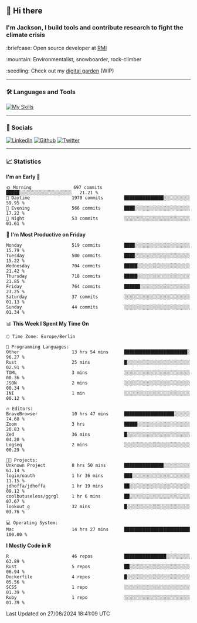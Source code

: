 ## :wave: Hi there
### I'm Jackson, I build tools and contribute research to fight the climate crisis
<p> :briefcase: Open source developer at <a href="https://rmi.org/" alt="RMI">RMI</a></p>
<p> :mountain: Environmentalist, snowboarder, rock-climber</p>
<p> :seedling: Check out my <a href="https://jdhoffa.github.io/" alt="digital garden">digital garden</a> (WIP) </p>

---

### :hammer_and_wrench: Languages and Tools

[![My Skills](https://skillicons.dev/icons?i=r,python,rust,docker,svelte,js,neovim,azure,postgresql,kubernetes,html,css&perline=6&theme=dark)](https://skillicons.dev)

---

### :iphone: Socials

[![LinkedIn](https://skillicons.dev/icons?i=linkedin&theme=dark)](https://www.linkedin.com/in/jackson-hoffart/) 
[![Github](https://skillicons.dev/icons?i=github&theme=dark)](https://github.com/jdhoffa) 
[![Twitter](https://skillicons.dev/icons?i=twitter&theme=dark)](https://twitter.com/jdhoffart) 

---

### :chart_with_upwards_trend: Statistics

 
<!--START_SECTION:waka-->
**I'm an Early 🐤** 

```text
🌞 Morning                697 commits         █████░░░░░░░░░░░░░░░░░░░░   21.21 % 
🌆 Daytime                1970 commits        ███████████████░░░░░░░░░░   59.95 % 
🌃 Evening                566 commits         ████░░░░░░░░░░░░░░░░░░░░░   17.22 % 
🌙 Night                  53 commits          ░░░░░░░░░░░░░░░░░░░░░░░░░   01.61 % 
```
📅 **I'm Most Productive on Friday** 

```text
Monday                   519 commits         ████░░░░░░░░░░░░░░░░░░░░░   15.79 % 
Tuesday                  500 commits         ████░░░░░░░░░░░░░░░░░░░░░   15.22 % 
Wednesday                704 commits         █████░░░░░░░░░░░░░░░░░░░░   21.42 % 
Thursday                 718 commits         █████░░░░░░░░░░░░░░░░░░░░   21.85 % 
Friday                   764 commits         ██████░░░░░░░░░░░░░░░░░░░   23.25 % 
Saturday                 37 commits          ░░░░░░░░░░░░░░░░░░░░░░░░░   01.13 % 
Sunday                   44 commits          ░░░░░░░░░░░░░░░░░░░░░░░░░   01.34 % 
```


📊 **This Week I Spent My Time On** 

```text
🕑︎ Time Zone: Europe/Berlin

💬 Programming Languages: 
Other                    13 hrs 54 mins      ████████████████████████░   96.27 % 
Rust                     25 mins             █░░░░░░░░░░░░░░░░░░░░░░░░   02.91 % 
TOML                     3 mins              ░░░░░░░░░░░░░░░░░░░░░░░░░   00.36 % 
JSON                     2 mins              ░░░░░░░░░░░░░░░░░░░░░░░░░   00.34 % 
INI                      1 min               ░░░░░░░░░░░░░░░░░░░░░░░░░   00.12 % 

🔥 Editors: 
BraveBrowser             10 hrs 47 mins      ███████████████████░░░░░░   74.68 % 
Zoom                     3 hrs               █████░░░░░░░░░░░░░░░░░░░░   20.83 % 
Zed                      36 mins             █░░░░░░░░░░░░░░░░░░░░░░░░   04.20 % 
Logseq                   2 mins              ░░░░░░░░░░░░░░░░░░░░░░░░░   00.29 % 

🐱‍💻 Projects: 
Unknown Project          8 hrs 50 mins       ███████████████░░░░░░░░░░   61.14 % 
login/oauth              1 hr 36 mins        ███░░░░░░░░░░░░░░░░░░░░░░   11.15 % 
jdhoffa/jdhoffa          1 hr 19 mins        ██░░░░░░░░░░░░░░░░░░░░░░░   09.12 % 
coolbutuseless/ggrgl     1 hr 6 mins         ██░░░░░░░░░░░░░░░░░░░░░░░   07.67 % 
lookout_g                32 mins             █░░░░░░░░░░░░░░░░░░░░░░░░   03.76 % 

💻 Operating System: 
Mac                      14 hrs 27 mins      █████████████████████████   100.00 % 
```

**I Mostly Code in R** 

```text
R                        46 repos            ████████████████░░░░░░░░░   63.89 % 
Rust                     5 repos             ██░░░░░░░░░░░░░░░░░░░░░░░   06.94 % 
Dockerfile               4 repos             █░░░░░░░░░░░░░░░░░░░░░░░░   05.56 % 
SCSS                     1 repo              ░░░░░░░░░░░░░░░░░░░░░░░░░   01.39 % 
Ruby                     1 repo              ░░░░░░░░░░░░░░░░░░░░░░░░░   01.39 % 
```




 Last Updated on 27/08/2024 18:41:09 UTC
<!--END_SECTION:waka-->
